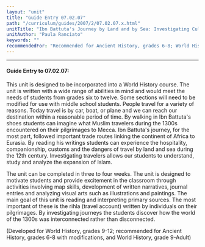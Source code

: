 ```yaml
---
layout: "unit"
title: "Guide Entry 07.02.07"
path: "/curriculum/guides/2007/2/07.02.07.x.html"
unitTitle: "Ibn Battuta's Journey by Land and by Sea: Investigating Cultural Landscapes"
unitAuthor: "Paula Ranciato"
keywords: ""
recommendedFor: "Recommended for Ancient History, grades 6-8; World History, grades 9 and up."
---
```

<body>
<hr/>
<h4>
Guide Entry to 07.02.07:
</h4>
<p>
This unit is designed to be incorporated into a World History course. The unit is written with a wide range of abilities in mind and would meet the needs of students from grades six to twelve. Some sections will need to be modified for use with middle school students. People travel for a variety of reasons. Today travel is by car, boat, or plane and we can reach our destination within a reasonable period of time. By walking in Ibn Battuta's shoes students can imagine what Muslim travelers during the 1300s encountered on their pilgrimages to Mecca. Ibn Battuta's journey, for the most part, followed important trade routes linking the continent of Africa to Eurasia. By reading his writings students can experience the hospitality, companionship, customs and the dangers of travel by land and sea during the 12th century. Investigating travelers allows our students to understand, study and analyze the expansion of Islam.
</p>
<p>
The unit can be completed in three to four weeks. The unit is designed to motivate students and provide excitement in the classroom through activities involving map skills, development of written narratives, journal entries and analyzing visual arts such as illustrations and paintings. The main goal of this unit is reading and interpreting primary sources. The most important of these is the rihla (travel account) written by individuals on their pilgrimages. By investigating journeys the students discover how the world of the 1300s was interconnected rather than disconnected.
</p>
<p>
(Developed for World History, grades 9-12; recommended for Ancient History, grades 6-8 with modifications, and World History, grade 9-Adult)
</p>
</body>
